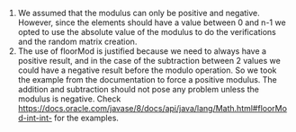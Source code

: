 1. We assumed that the modulus can only be positive and negative. However, since the elements should have a value between 0 and n-1 we opted to use the absolute value of the modulus to do the verifications and the random matrix creation.
2. The use of floorMod is justified because we need to always have a positive result, and in the case of the subtraction between 2 values we could have a negative result before the modulo operation. So we took the example from the documentation to force a positive modulus. The addition and subtraction should not pose any problem unless the modulus is negative. Check https://docs.oracle.com/javase/8/docs/api/java/lang/Math.html#floorMod-int-int- for the examples.
